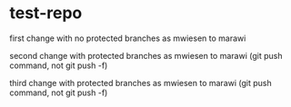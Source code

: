 # test-repo

first change with no protected branches as mwiesen to marawi

second change with protected branches as mwiesen to marawi (git push command, not git push -f)

third change with protected branches as mwiesen to marawi (git push command, not git push -f)
